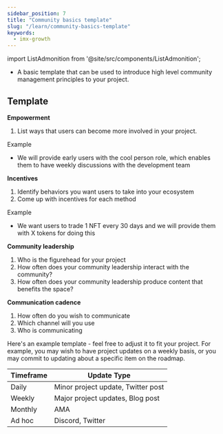 ```yaml
---
sidebar_position: 7
title: "Community basics template"
slug: "/learn/community-basics-template"
keywords:
  - imx-growth
---
```


import ListAdmonition from '@site/src/components/ListAdmonition';

<ListAdmonition>
    <ul>
        <li> A basic template that can be used to introduce high level community management principles to your project.</li>
    </ul>
</ListAdmonition>

## **Template**

**Empowerment**

1. List ways that users can become more involved in your project.

Example

- We will provide early users with the cool person role, which enables them to have weekly discussions with the development team

**Incentives**

1. Identify behaviors you want users to take into your ecosystem
2. Come up with incentives for each method

Example

- We want users to trade 1 NFT every 30 days and we will provide them with X tokens for doing this

**Community leadership**

1. Who is the figurehead for your project
2. How often does your community leadership interact with the community?
3. How often does your community leadership produce content that benefits the space?

**Communication cadence**

1. How often do you wish to communicate
2. Which channel will you use
3. Who is communicating

Here's an example template - feel free to adjust it to fit your project. For example, you may wish to have project updates on a weekly basis, or you may commit to updating about a specific item on the roadmap.

| **Timeframe** | **Update Type**                    |
| ------------- | ---------------------------------- |
| Daily         | Minor project update, Twitter post |
| Weekly        | Major project updates, Blog post   |
| Monthly       | AMA                                |
| Ad hoc        | Discord, Twitter                   |